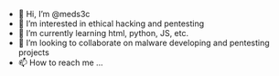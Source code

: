 - 👋 Hi, I’m @meds3c
- 👀 I’m interested in ethical hacking and pentesting
- 🌱 I’m currently learning html, python, JS, etc.
- 💞️ I’m looking to collaborate on malware developing and pentesting projects
- 📫 How to reach me ...


